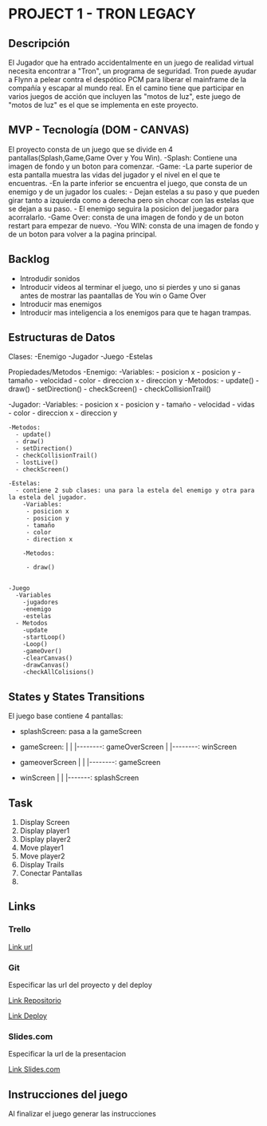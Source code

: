 
# PROJECT 1 - TRON LEGACY

## Descripción
El Jugador que ha entrado accidentalmente en un juego de realidad virtual necesita encontrar a "Tron", un programa de seguridad. Tron puede ayudar a Flynn a pelear contra el despótico PCM para liberar el mainframe de la compañía y escapar al mundo real. En el camino tiene que participar en varios juegos de acción que incluyen las "motos de luz", este juego de "motos de luz" es el que se implementa en este proyecto. 


## MVP - Tecnología (DOM - CANVAS)

El proyecto consta de un juego que se divide en 4 pantallas(Splash,Game,Game Over y You Win). 
  -Splash: Contiene una imagen de fondo y un boton para comenzar.
  -Game:
    -La parte superior de esta pantalla muestra las vidas del jugador y el nivel en el que te encuentras. 
    -En la parte inferior se encuentra el juego, que consta de un enemigo y de un jugador los cuales:
        - Dejan estelas a su paso y que pueden girar tanto a izquierda como a derecha pero sin chocar con las estelas que se           dejan a su paso. 
        - El enemigo seguira la posicion del juegador para acorralarlo.
  -Game Over: consta de una imagen de fondo y de un boton restart para empezar de nuevo.
  -You WIN: consta de una imagen de fondo y de un boton para volver a la pagina principal.

## Backlog
 - Introdudir sonidos
 - Introducir videos al terminar el juego, uno si pierdes y uno si ganas antes de mostrar las paantallas de You win o Game Over
 - Introducir mas enemigos
 - Introducir mas inteligencia a los enemigos para que te hagan trampas.

## Estructuras de Datos

Clases: 
  -Enemigo
  -Jugador
  -Juego
  -Estelas
  
 Propiedades/Metodos 
  -Enemigo:
     -Variables:
      - posicion x
      - posicion y
      - tamaño
      - velocidad
      - color
      - direccion x
      - direccion y
    -Metodos:
      - update()
      - draw()
      - setDirection()
      - checkScreen()
      - checkCollisionTrail()
      
   -Jugador:
    -Variables:
      - posicion x
      - posicion y
      - tamaño
      - velocidad
      - vidas
      - color
      - direccion x
      - direccion y
      
    -Metodos:
      - update()
      - draw()
      - setDirection()
      - checkCollisionTrail()
      - lostLive()
      - checkScreen()
      
    -Estelas:
      - contiene 2 sub clases: una para la estela del enemigo y otra para la estela del jugador.
        -Variables:
         - posicion x
         - posicion y
         - tamaño
         - color
         - direction x
        
        -Metodos:
  
         - draw()
         
         
    -Juego
      -Variables
        -jugadores
        -enemigo
        -estelas
      - Metodos
        -update
        -startLoop()
        -Loop()
        -gameOver()
        -clearCanvas()
        -drawCanvas() 
        -checkAllColisions()
      
      

## States y States Transitions

El juego base contiene 4 pantallas:

- splashScreen: pasa a la gameScreen
- gameScreen:
       |
       |
       |--------: gameOverScreen
       |
       |--------: winScreen
       
- gameoverScreen
       |
       |
       |--------: gameScreen
       
- winScreen
       |
       |
       |-------: splashScreen



## Task

1. Display Screen
2. Display player1
3. Display player2
4. Move player1
5. Move player2
6. Display Trails
7. Conectar Pantallas
8. 

## Links

### Trello

[Link url](https://trello.com)

### Git

Especificar las url del proyecto y del deploy

[Link Repositorio](http://github.com)

[Link Deploy](http://github.com)

### Slides.com

Especificar la url de la presentacion

[Link Slides.com](http://slides.com)

## Instrucciones del juego 

Al finalizar el juego generar las instrucciones